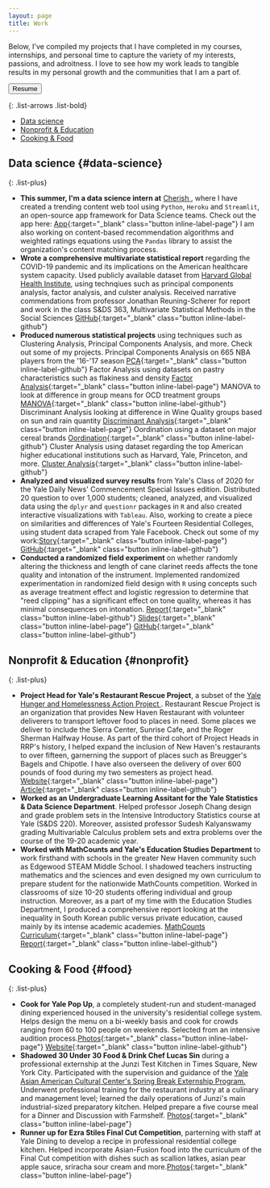 ```yaml
---
layout: page
title: Work
---
```


<div class="wide" markdown="1">

Below, I've compiled my projects that I have completed in my courses, internships, and personal time to capture the variety of my interests, passions, and adroitness. I love to see how my work leads to tangible results in my personal growth and the communities that I am a part of. 

<p align="left">
<a href="https://drive.google.com/file/d/1QW_0gkjPzAPNXHyYPadLnSwUZPK74WIX/view?usp=sharing">
    <button>Resume</button>
</a>
</p>

{: .list-arrows .list-bold}

- [Data science](#data-science)
- [Nonprofit & Education](#nonprofit)
- [Cooking & Food](#food)


## Data science {#data-science}

{: .list-plus}

- **This summer, I'm a data science intern at** <a href="https://www.hellocherish.com/"> Cherish </a>, where I have created a trending content web tool using `Python`, `Heroku` and `Streamlit`, an open-source app framework for Data Science teams. Check out the app here: [App](https://intelligent-vin-24283.herokuapp.com/){:target="_blank" class="button inline-label-page"} I am also working on content-based recommendation algorithms and weighted ratings equations using the `Pandas` library to assist the organization's content matching process.
- **Wrote a comprehensive multivariate statistical report** regarding the COVID-19 pandemic and its implications on the American healthcare system capacity. Used publicly available dataset from [Harvard Global Health Institute](https://globalepidemics.org/hospital-capacity/), using technqiues such as principal components analysis, factor analysis, and culster analysis. Received narrative commendations from professor Jonathan Reuning-Scherer for report and work in the class S&DS 363, Multivariate Statistical Methods in the Social Sciences [GitHub](https://github.com/danielk56/Principal_Components_Analysis){:target="_blank" class="button inline-label-github"}
- **Produced numerous statistical projects** using techniques such as Clustering Analysis, Principal Components Analysis, and more. Check out some of my projects. Principal Components Analysis on 665 NBA players from the '16-'17 season [PCA](https://github.com/danielk56/Principal_Components_Analysis){:target="_blank" class="button inline-label-github"} Factor Analysis using datasets on pastry characteristics such as flakiness and density [Factor Analysis](https://github.com/danielk56/Factor_Analysis){:target="_blank" class="button inline-label-page"} MANOVA to look at difference in group means for OCD treatment groups [MANOVA](https://github.com/danielk56/MANOVA){:target="_blank" class="button inline-label-github"} Discriminant Analysis looking at difference in Wine Quality groups based on sun and rain quantity [Discriminant Analysis](https://github.com/danielk56/Discriminant_Analysis){:target="_blank" class="button inline-label-page"} Oordination using a dataset on major cereal brands [Oordination](https://github.com/danielk56/Ordination){:target="_blank" class="button inline-label-github"} Cluster Analysis using dataset regarding the top American higher educational institutions such as Harvard, Yale, Princeton, and more. [Cluster Analysis](https://github.com/danielk56/Cluster_Analysis){:target="_blank" class="button inline-label-github"}
- **Analyzed and visualized survey results** from Yale's Class of 2020 for the Yale Daily News' Commencement Special Issues edition. Distributed 20 question to over 1,000 students; cleaned, analyzed, and visualized data using the `dplyr` and `questionr` packages in `R` and also created interactive visualizations with `Tableau`. Also, working to create a piece on similarities and differences of Yale's Fourteen Residential Colleges, using student data scraped from Yale Facebook. Check out some of my work:[Story](https://yaledailynews.com/commencement2020/2020/05/15/yale-class-of-2020-by-the-numbers/){:target="_blank" class="button inline-label-page"} [GitHub](https://github.com/danielk56/YDN){:target="_blank" class="button inline-label-github"}
- **Conducted a randomized field experiment** on whether randomly altering the thickness and length of cane clarinet reeds affects the tone quality and intonation of the instrument. Implemented randomized experimentation in randomized field design with `R` using concepts such as average treatment effect and logistic regression to determine that "reed clipping" has a significant effect on tone quality, whereas it has minimal consequences on intonation. <span class="evidence"> </span> <span class="evidence"> [Report](https://docs.google.com/document/d/1gaCthZn8i--5KMT99j81gLKQORrPa4koeGISuCgMym4/edit?usp=sharing){:target="_blank" class="button inline-label-github"} [Slides](https://docs.google.com/presentation/d/1zd59RaqKpmRObjP6AkwsitbJwyKti2KmvvvxU4stb7o/edit?usp=sharing){:target="_blank" class="button inline-label-page"}</span> <span class="evidence">[GitHub](https://github.com/danielk56/LORE_final_project){:target="_blank" class="button inline-label-github"}</span>


## Nonprofit & Education {#nonprofit}

{: .list-plus}

- **Project Head for Yale's Restaurant Rescue Project**, a subset of the <a href="https://dwighthall.org/yale-hunger-and-homelessness-action-project-yhhap"> Yale Hunger and Homelessness Action Project </a>. Restaurant Rescue Project is an organization that provides New Haven Restaurant with volunteer deliverers to transport leftover food to places in need. Some places we deliver to include the Sierra Center, Sunrise Cafe, and the Roger Sherman Halfway House. As part of the third cohort of Project Heads in RRP's history, I helped expand the inclusion of New Haven's restaurants to over fifteen, garnerning the support of places such as Breugger's Bagels and Chipotle. I have also overseen the delivery of over 600 pounds of food during my two semesters as project head. [Website](https://yhhap.org/restaurant-rescue-project){:target="_blank" class="button inline-label-page"} [Article](https://yaledailynews.com/blog/2019/02/13/yhhap-brings-food-bridges-yale-and-new-haven/){:target="_blank" class="button inline-label-github"}
- **Worked as an Undergraduate Learning Assitant for the Yale Statistics & Data Science Department**. Helped professor Joseph Chang design and grade problem sets in the Intensive Introductory Statistics course at Yale (S&DS 220). Moreover, assisted professor Sudesh Kalyanswamy grading Multivariable Calculus problem sets and extra problems over the course of the 19-20 academic year.
- **Worked with MathCounts and Yale's Education Studies Department** to work firsthand with schools in the greater New Haven community such as Edgewood STEAM Middle School. I shadowed teachers instructing mathematics and the sciences and even designed my own curriculum to prepare student for the nationwide MathCounts competition.  Worked in classrooms of size 10-20 students offering individual and group instruction. Moreover, as a part of my time with the Education Studies Department, I produced a comprehensive report looking at the inequality in South Korean public versus private education, caused mainly by its intense academic academies. [MathCounts Curriculum](https://drive.google.com/drive/folders/0B91YG2aOrwZeVkpqT2VvcDNuRFE?usp=sharing){:target="_blank" class="button inline-label-page"} [Report](https://docs.google.com/document/d/1e4gqVx9B5RZ2qK7M6db9wpPF37AUCOrx8ibbFQZuQzc/edit?usp=sharing){:target="_blank" class="button inline-label-github"} 



## Cooking & Food {#food}

{: .list-plus}

- **Cook for Yale Pop Up**, a completely student-run and student-managed dining experienced housed in the university's residential college system. Helps design the menu on a bi-weekly basis and cook for crowds ranging from 60 to 100 people on weekends. Selected from an intensive audition process.[Photos](https://drive.google.com/drive/folders/1vzjcyZ-oEXPlx0gVpVvmtS8hUBs69u13?usp=sharing){:target="_blank" class="button inline-label-page"} [Website](http://www.yalepopup.org/){:target="_blank" class="button inline-label-github"}
- **Shadowed 30 Under 30 Food & Drink Chef Lucas Sin** during a professional externship at the Junzi Test Kitchen in Times Square, New York City. Participated with the supervision and guidance of the <a href="https://aacc.yalecollege.yale.edu/alumni-engagement/spring-break-externship-program"> Yale Asian American Cultural Center's Spring Break Externship Program. </a> Underwent professional training for the restaurant industry at a culinary and management level; learned the daily operations of Junzi's main industrial-sized preparatory kitchen. Helped prepare a five course meal for a Dinner and Discussion with Farmshelf. [Photos](https://drive.google.com/drive/folders/1CcbGgEMQLU-qXVCtmW-ql5pSIzWeTJTT?usp=sharing){:target="_blank" class="button inline-label-page"} 
- **Runner up for Ezra Stiles Final Cut Competition**, parterning with staff at Yale Dining to develop a recipe in professional residential college kitchen. Helped incorporate Asian-Fusion food into the curriculum of the Final Cut competition with dishes such as scallion latkes, asian pear apple sauce, sriracha sour cream and more.[Photos](https://drive.google.com/drive/folders/1swvtNHMMW0irBXy5jfG5muWEQ4FAVpmr?usp=sharing){:target="_blank" class="button inline-label-page"} 


</div>
